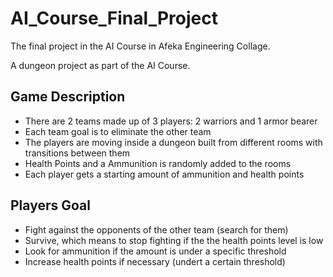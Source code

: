 # AI_Course_Final_Project
The final project in the AI Course in Afeka Engineering Collage.

A dungeon project as part of the AI Course.
## Game Description
- There are 2 teams made up of 3 players: 2 warriors and 1 armor bearer
- Each team goal is to eliminate the other team
- The players are moving inside a dungeon built from different rooms with transitions between them
- Health Points and a Ammunition is randomly added to the rooms
- Each player gets a starting amount of ammunition and health points
## Players Goal
- Fight against the opponents of the other team (search for them)
- Survive, which means to stop fighting if the the health points level is low
- Look for ammunition if the amount is under a specific threshold
- Increase health points if necessary (undert a certain threshold)
